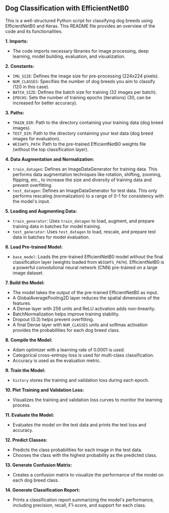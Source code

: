 ## Dog Classification with EfficientNetB0

This is a well-structured Python script for classifying dog breeds using EfficientNetB0 and Keras. This README file provides an overview of the code and its functionalities.

**1. Imports:**

- The code imports necessary libraries for image processing, deep learning, model building, evaluation, and visualization.

**2. Constants:**

- `IMG_SIZE`: Defines the image size for pre-processing (224x224 pixels).
- `NUM_CLASSES`: Specifies the number of dog breeds you aim to classify (120 in this case).
- `BATCH_SIZE`: Defines the batch size for training (32 images per batch).
- `EPOCHS`: Sets the number of training epochs (iterations) (30, can be increased for better accuracy).

**3. Paths:**

- `TRAIN_DIR`: Path to the directory containing your training data (dog breed images).
- `TEST_DIR`: Path to the directory containing your test data (dog breed images for evaluation).
- `WEIGHTS_PATH`: Path to the pre-trained EfficientNetB0 weights file (without the top classification layer).

**4. Data Augmentation and Normalization:**

- `train_datagen`: Defines an ImageDataGenerator for training data. This performs data augmentation techniques like rotation, shifting, zooming, flipping, etc., to increase the size and diversity of training data and prevent overfitting.
- `test_datagen`: Defines an ImageDataGenerator for test data. This only performs rescaling (normalization) to a range of 0-1 for consistency with the model's input.

**5. Loading and Augmenting Data:**

- `train_generator`: Uses `train_datagen` to load, augment, and prepare training data in batches for model training.
- `test_generator`: Uses `test_datagen` to load, rescale, and prepare test data in batches for model evaluation.

**6. Load Pre-trained Model:**

- `base_model`: Loads the pre-trained EfficientNetB0 model without the final classification layer (weights loaded from `WEIGHTS_PATH`). EfficientNetB0 is a powerful convolutional neural network (CNN) pre-trained on a large image dataset.

**7. Build the Model:**

- The model takes the output of the pre-trained EfficientNetB0 as input.
- A GlobalAveragePooling2D layer reduces the spatial dimensions of the features.
- A Dense layer with 256 units and ReLU activation adds non-linearity.
- BatchNormalization helps improve training stability.
- Dropout (0.3) helps prevent overfitting.
- A final Dense layer with `NUM_CLASSES` units and softmax activation provides the probabilities for each dog breed class.

**8. Compile the Model:**

- Adam optimizer with a learning rate of 0.0001 is used.
- Categorical cross-entropy loss is used for multi-class classification.
- Accuracy is used as the evaluation metric.

**9. Train the Model:**

- `history` stores the training and validation loss during each epoch.

**10. Plot Training and Validation Loss:**

- Visualizes the training and validation loss curves to monitor the learning process.

**11. Evaluate the Model:**

- Evaluates the model on the test data and prints the test loss and accuracy.

**12. Predict Classes:**

- Predicts the class probabilities for each image in the test data.
- Chooses the class with the highest probability as the predicted class.

**13. Generate Confusion Matrix:**

- Creates a confusion matrix to visualize the performance of the model on each dog breed class.

**14. Generate Classification Report:**

- Prints a classification report summarizing the model's performance, including precision, recall, F1-score, and support for each class.

